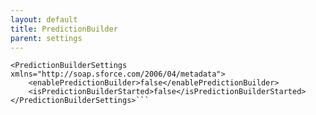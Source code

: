 ```yaml
---
layout: default
title: PredictionBuilder
parent: settings
---
```


```<?xml version="1.0" encoding="UTF-8"?>
<PredictionBuilderSettings xmlns="http://soap.sforce.com/2006/04/metadata">
    <enablePredictionBuilder>false</enablePredictionBuilder>
    <isPredictionBuilderStarted>false</isPredictionBuilderStarted>
</PredictionBuilderSettings>```
